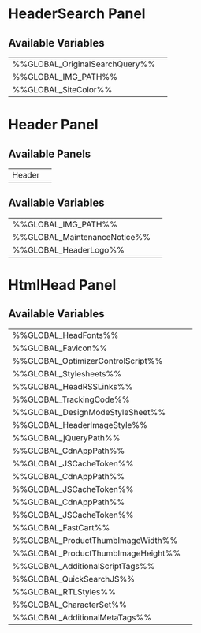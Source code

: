 # <span class="jumptarget"> HeaderSearch Panel </span>

## <span class="jumptarget"> Available Variables </span>
|||
|---|---|
| %%GLOBAL_OriginalSearchQuery%% |
| %%GLOBAL_IMG_PATH%% |
| %%GLOBAL_SiteColor%% |

# <span class="jumptarget"> Header Panel </span>

## <span class="jumptarget"> Available Panels </span>
|||
|---|---|
| Header |

## <span class="jumptarget"> Available Variables </span>
|||
|---|---|
| %%GLOBAL_IMG_PATH%% |
| %%GLOBAL_MaintenanceNotice%% |
| %%GLOBAL_HeaderLogo%% |

# <span class="jumptarget"> HtmlHead Panel </span>

## <span class="jumptarget"> Available Variables </span>
|||
|---|---|
| %%GLOBAL_HeadFonts%% |
| %%GLOBAL_Favicon%% |
| %%GLOBAL_OptimizerControlScript%% |
| %%GLOBAL_Stylesheets%% |
| %%GLOBAL_HeadRSSLinks%% |
| %%GLOBAL_TrackingCode%% |
| %%GLOBAL_DesignModeStyleSheet%% |
| %%GLOBAL_HeaderImageStyle%% |
| %%GLOBAL_jQueryPath%% |
| %%GLOBAL_CdnAppPath%% |
| %%GLOBAL_JSCacheToken%% |
| %%GLOBAL_CdnAppPath%% |
| %%GLOBAL_JSCacheToken%% |
| %%GLOBAL_CdnAppPath%% |
| %%GLOBAL_JSCacheToken%% |
| %%GLOBAL_FastCart%% |
| %%GLOBAL_ProductThumbImageWidth%% |
| %%GLOBAL_ProductThumbImageHeight%% |
| %%GLOBAL_AdditionalScriptTags%% |
| %%GLOBAL_QuickSearchJS%% |
| %%GLOBAL_RTLStyles%% |
| %%GLOBAL_CharacterSet%% |
| %%GLOBAL_AdditionalMetaTags%% |
